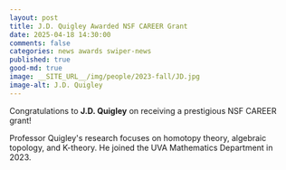 ```yaml
---
layout: post
title: J.D. Quigley Awarded NSF CAREER Grant
date: 2025-04-18 14:30:00
comments: false
categories: news awards swiper-news
published: true
good-md: true
image: __SITE_URL__/img/people/2023-fall/JD.jpg
image-alt: J.D. Quigley
---
```


Congratulations to **J.D. Quigley** on receiving a prestigious NSF CAREER grant!

Professor Quigley's research focuses on homotopy theory, algebraic topology, and K-theory. He joined the UVA Mathematics Department in 2023.
